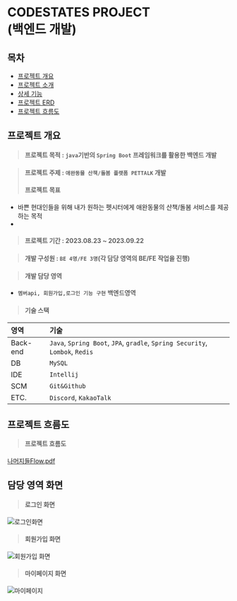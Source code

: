 # CODESTATES PROJECT<br/>(백엔드 개발)

## 목차
* [프로젝트 개요](#프로젝트-개요)
* [프로젝트 소개](#프로젝트-소개)
* [상세 기능](#상세-기능)
* [프로젝트 ERD](#프로젝트-ERD)
* [프로젝트 흐름도](#프로젝트-흐름도)

## 프로젝트 개요

> #### 프로젝트 목적 : `java`기반의 `Spring Boot` 프레임워크를 활용한 백엔드 개발

> #### 프로젝트 주제 : `애완동물 산책/돌봄 플랫폼 PETTALK` 개발
> #### 프로젝트 목표
 * 바쁜 현대인들을 위해 내가 원하는 펫시터에게 애완동물의 산책/돌봄 서비스를 제공하는 목적
 * 
> #### 프로젝트 기간 : 2023.08.23 ~ 2023.09.22

> #### 개발 구성원 : `BE 4명/FE 3명`(각 담당 영역의 BE/FE 작업을 진행)

> #### 개발 담당 영역
 * `멤버api, 회원가입,로그인 기능 구현` 백엔드영역

> #### 기술 스택
 |영역|기술|
 |:---|:---|
 |Back-end |`Java`, `Spring Boot`, `JPA`, `gradle`, `Spring Security`, `Lombok`, `Redis`|
 |DB|`MySQL`|
 |IDE|`Intellij`|
 |SCM|`Git&Github`|
 |ETC.|`Discord`, `KakaoTalk`|

## 프로젝트 흐름도
> #### 프로젝트 흐름도
[나머지들Flow.pdf](https://github.com/user-attachments/files/16606804/Flow.pdf)

## 담당 영역 화면
> #### 로그인 화면
![로그인화면](https://github.com/user-attachments/assets/b59faf05-ab79-417e-acea-1e1600ddae5f)

> #### 회원가입 화면
![회원가입 화면](https://github.com/user-attachments/assets/4bdc7806-a18c-4415-b426-cdeff8ebde06)

> #### 마이페이지 화면
![마이페이지](https://github.com/user-attachments/assets/aff62f04-2291-4892-8963-8b7aaa386c64)
